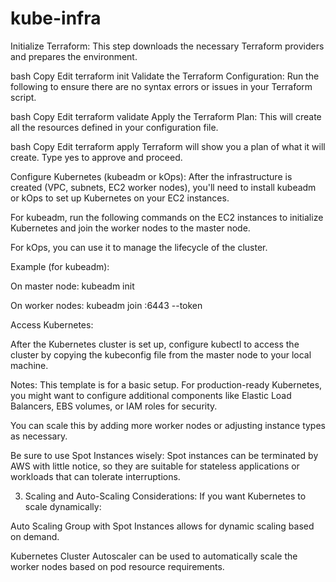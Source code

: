 # kube-infra
Initialize Terraform:
This step downloads the necessary Terraform providers and prepares the environment.

bash
Copy
Edit
terraform init
Validate the Terraform Configuration:
Run the following to ensure there are no syntax errors or issues in your Terraform script.

bash
Copy
Edit
terraform validate
Apply the Terraform Plan:
This will create all the resources defined in your configuration file.

bash
Copy
Edit
terraform apply
Terraform will show you a plan of what it will create. Type yes to approve and proceed.

Configure Kubernetes (kubeadm or kOps):
After the infrastructure is created (VPC, subnets, EC2 worker nodes), you'll need to install kubeadm or kOps to set up Kubernetes on your EC2 instances.

For kubeadm, run the following commands on the EC2 instances to initialize Kubernetes and join the worker nodes to the master node.

For kOps, you can use it to manage the lifecycle of the cluster.

Example (for kubeadm):

On master node: kubeadm init

On worker nodes: kubeadm join <master-node-ip>:6443 --token <token>

Access Kubernetes:

After the Kubernetes cluster is set up, configure kubectl to access the cluster by copying the kubeconfig file from the master node to your local machine.

Notes:
This template is for a basic setup. For production-ready Kubernetes, you might want to configure additional components like Elastic Load Balancers, EBS volumes, or IAM roles for security.

You can scale this by adding more worker nodes or adjusting instance types as necessary.

Be sure to use Spot Instances wisely: Spot instances can be terminated by AWS with little notice, so they are suitable for stateless applications or workloads that can tolerate interruptions.

3. Scaling and Auto-Scaling Considerations:
If you want Kubernetes to scale dynamically:

Auto Scaling Group with Spot Instances allows for dynamic scaling based on demand.

Kubernetes Cluster Autoscaler can be used to automatically scale the worker nodes based on pod resource requirements.

